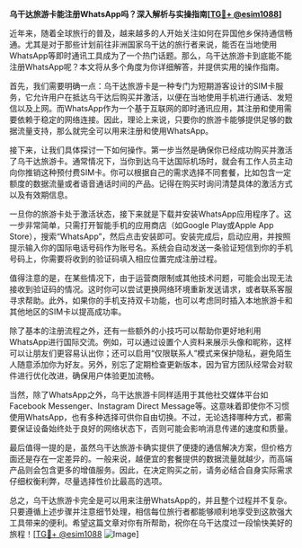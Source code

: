 **乌干达旅游卡能注册WhatsApp吗？深入解析与实操指南[[TG💪+ @esim1088](https://t.me/s/esim1088)]**

近年来，随着全球旅行的普及，越来越多的人开始关注如何在异国他乡保持通信畅通。尤其是对于那些计划前往非洲国家乌干达的旅行者来说，能否在当地使用WhatsApp等即时通讯工具成为了一个热门话题。那么，乌干达旅游卡到底能不能注册WhatsApp呢？本文将从多个角度为你详细解答，并提供实用的操作指南。

首先，我们需要明确一点：乌干达旅游卡是一种专门为短期游客设计的SIM卡服务，它允许用户在抵达乌干达后购买并激活，以便在当地使用手机进行通话、发短信以及上网。而WhatsApp作为一个基于互联网的即时通讯应用，其注册和使用需要依赖于稳定的网络连接。因此，理论上来说，只要你的旅游卡能够提供足够的数据流量支持，那么就完全可以用来注册和使用WhatsApp。

接下来，让我们具体探讨一下如何操作。第一步当然是确保你已经成功购买并激活了乌干达旅游卡。通常情况下，当你到达乌干达国际机场时，就会有工作人员主动向你推销这种预付费SIM卡。你可以根据自己的需求选择不同套餐，比如包含一定额度的数据流量或者语音通话时间的产品。记得在购买时询问清楚具体的激活方式以及有效期信息。

一旦你的旅游卡处于激活状态，接下来就是下载并安装WhatsApp应用程序了。这一步非常简单，只需打开智能手机的应用商店（如Google Play或Apple App Store），搜索“WhatsApp”，然后点击安装即可。安装完成后，启动应用，并按照提示输入你的国际电话号码作为账号名。系统会自动发送一条验证短信到你的手机号码上，你需要将收到的验证码填入相应位置完成注册过程。

值得注意的是，在某些情况下，由于运营商限制或其他技术问题，可能会出现无法接收到验证码的情况。这时你可以尝试更换网络环境重新发送请求，或者联系客服寻求帮助。此外，如果你的手机支持双卡功能，也可以考虑同时插入本地旅游卡和其他地区的SIM卡以提高成功率。

除了基本的注册流程之外，还有一些额外的小技巧可以帮助你更好地利用WhatsApp进行国际交流。例如，可以通过设置个人资料来展示头像和昵称，这样可以让朋友们更容易认出你；还可以启用“仅限联系人”模式来保护隐私，避免陌生人随意添加你为好友。另外，别忘了定期检查更新版本，因为官方团队经常会对软件进行优化改进，确保用户体验更加流畅。

当然，除了WhatsApp之外，乌干达旅游卡同样适用于其他社交媒体平台如Facebook Messenger、Instagram Direct Message等。这意味着即使你不习惯使用WhatsApp，也有多种选择可供你自由切换。不过，无论选择哪种方式，都需要保证设备始终处于良好的网络状态下，否则可能会影响消息传递的速度和质量。

最后值得一提的是，虽然乌干达旅游卡确实提供了便捷的通信解决方案，但价格方面还是存在一定差异的。一般来说，越便宜的套餐提供的数据流量就越少，而高端产品则会包含更多的增值服务。因此，在决定购买之前，请务必结合自身实际需求仔细权衡利弊，尽量选择性价比最高的选项。

总之，乌干达旅游卡完全是可以用来注册WhatsApp的，并且整个过程并不复杂。只要遵循上述步骤并注意细节处理，相信每位旅行者都能够顺利地享受到这款强大工具带来的便利。希望这篇文章对你有所帮助，祝你在乌干达度过一段愉快美好的旅程！[[TG💪+ @esim1088](https://t.me/s/esim1088) ![Image](https://i.postimg.cc/4NQfJmqS/Snipaste-2025-05-13-00-14-12.png)]